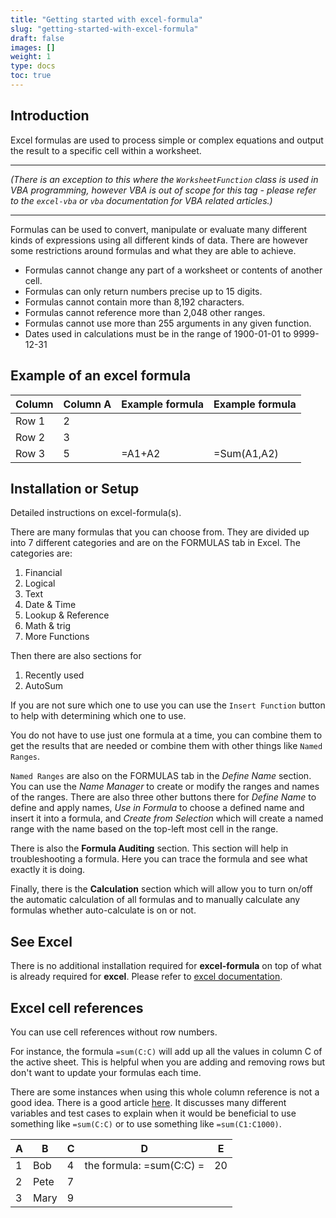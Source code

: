 ```yaml
---
title: "Getting started with excel-formula"
slug: "getting-started-with-excel-formula"
draft: false
images: []
weight: 1
type: docs
toc: true
---
```


## Introduction
Excel formulas are used to process simple or complex equations and output the result to a specific cell within a worksheet.  
___
_(There is an exception to this where the `WorksheetFunction` class is used in VBA programming, however VBA is out of scope for this tag - please refer to the `excel-vba` or `vba` documentation for VBA related articles.)_  
___

Formulas can be used to convert, manipulate or evaluate many different kinds of expressions using all different kinds of data. There are however some restrictions around formulas and what they are able to achieve.

 + Formulas cannot change any part of a worksheet or contents of another cell.
 + Formulas can only return numbers precise up to 15 digits.
 + Formulas cannot contain more than 8,192 characters.
 + Formulas cannot reference more than 2,048 other ranges.
 + Formulas cannot use more than 255 arguments in any given function.
 + Dates used in calculations must be in the range of 1900-01-01 to 9999-12-31






## Example of an excel formula
| Column  | Column A|  Example formula| Example formula |
| ------ | ------ | ------ | ------ |
| Row 1| 2|  |  |
| Row 2| 3   |  |  |
| Row 3| 5   | =A1+A2| =Sum(A1,A2)|

## Installation or Setup
Detailed instructions on excel-formula(s).

There are many formulas that you can choose from. They are divided up into 7 different categories and are on the FORMULAS tab in Excel. The categories are:

1. Financial
2. Logical
3. Text
4. Date & Time
5. Lookup & Reference
6. Math & trig
7. More Functions

Then there are also sections for 
1. Recently used
2. AutoSum

If you are not sure which one to use you can use the `Insert Function` button to help with determining which one to use.

You do not have to use just one formula at a time, you can combine them to get the results that are needed or combine them with other things like `Named Ranges`.

`Named Ranges` are also on the FORMULAS tab in the *Define Name* section. You can use the *Name Manager* to create or modify the ranges and names of the ranges. There are also three other buttons there for *Define Name* to define and apply names, *Use in Formula* to choose a defined name and insert it into a formula, and *Create from Selection* which will create a named range with the name based on the top-left most cell in the range.

There is also the **Formula Auditing** section. This section will help in troubleshooting a formula. Here you can trace the formula and see what exactly it is doing.

Finally, there is the **Calculation** section which will allow you to turn on/off the automatic calculation of all formulas and to manually calculate any formulas whether auto-calculate is on or not.

## See Excel
There is no additional installation required for **excel-formula** on top of what is already required for **excel**. Please refer to [excel documentation](https://www.wikiod.com/excel/getting-started-with-excel).

## Excel cell references
You can use cell references without row numbers. 

For instance, the formula `=sum(C:C)` will add up all the values in column C of the active sheet. This is helpful when you are adding and removing rows but don't want to update your formulas each time. 

There are some instances when using this whole column reference is not a good idea. There is a good article [here][1]. It discusses many different variables and test cases to explain when it would be beneficial to use something like `=sum(C:C)` or to use something like `=sum(C1:C1000)`.

|A|B|C|D|E|
| ------ | ------ | ------ | ------ | ------ |
|1|Bob|4|the formula: =sum(C:C) = |20
|2|Pete|7| | |
|3|Mary|9| | |


  [1]: https://fastexcel.wordpress.com/2015/12/12/excel-full-column-references-and-used-range-good-idea-or-bad-idea/

